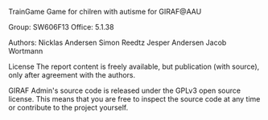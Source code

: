 TrainGame
Game for chilren with autisme for GIRAF@AAU

Group: SW606F13
Office: 5.1.38

Authors:
Nicklas Andersen
Simon Reedtz
Jesper Andersen
Jacob Wortmann

License
The report content is freely available, but publication (with source), only after agreement with the authors.

GIRAF Admin's source code is released under the GPLv3 open source license. This means that you are free to inspect the source code at any time or contribute to the project yourself.